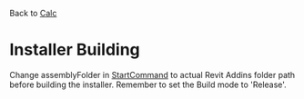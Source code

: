 Back to [Calc](https://github.com/herzogdemeuron/calc#readme)

# Installer Building

Change assemblyFolder in [StartCommand](https://github.com/herzogdemeuron/calc/blob/master/ConnectorRevit/ConnectorRevit2023/Revit/StartCommand.cs) to actual Revit Addins folder path before building the installer.
Remember to set the Build mode to 'Release'.
